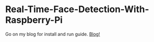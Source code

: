 # Real-Time-Face-Detection-With-Raspberry-Pi
Go on my blog for install and run guide.
[Blog!](http://www.kamleshpanchal.com/raspberrypi/real-time-face-detection-with-raspberry-pi)
